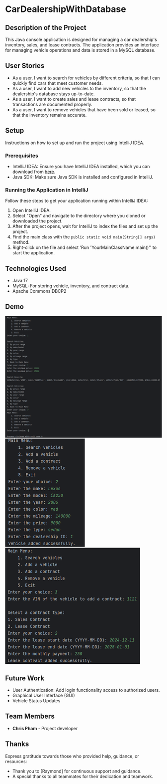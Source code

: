 # CarDealershipWithDatabase

## Description of the Project

This Java console application is designed for managing a car dealership's inventory, sales, and lease contracts.
The application provides an interface for managing vehicle operations and data is stored in a MySQL database.

## User Stories

- As a user, I want to search for vehicles by different criteria, so that I can quickly find cars that meet customer needs.
- As a user, I want to add new vehicles to the inventory, so that the dealership's database stays up-to-date.
- As a user, I want to create sales and lease contracts, so that transactions are documented properly.
- As a user, I want to remove vehicles that have been sold or leased, so that the inventory remains accurate.

## Setup

Instructions on how to set up and run the project using IntelliJ IDEA.

### Prerequisites

- IntelliJ IDEA: Ensure you have IntelliJ IDEA installed, which you can download from [here](https://www.jetbrains.com/idea/download/).
- Java SDK: Make sure Java SDK is installed and configured in IntelliJ.

### Running the Application in IntelliJ

Follow these steps to get your application running within IntelliJ IDEA:

1. Open IntelliJ IDEA.
2. Select "Open" and navigate to the directory where you cloned or downloaded the project.
3. After the project opens, wait for IntelliJ to index the files and set up the project.
4. Find the main class with the `public static void main(String[] args)` method.
5. Right-click on the file and select 'Run 'YourMainClassName.main()'' to start the application.

## Technologies Used

- Java 17
- MySQL: For storing vehicle, inventory, and contract data.
- Apache Commons DBCP2

## Demo

![Screenshot 2024-12-11 000243.png](Screenshot%202024-12-11%20000243.png)
![Screenshot 2024-12-11 000459.png](Screenshot%202024-12-11%20000459.png)
![Screenshot 2024-12-11 000557.png](Screenshot%202024-12-11%20000557.png)

## Future Work

- User Authentication: Add login functionality access to authorized users.
- Graphical User Interface (GUI)
- Vehicle Status Updates

## Team Members

- **Chris Pham** - Project developer

## Thanks

Express gratitude towards those who provided help, guidance, or resources:

- Thank you to [Raymond] for continuous support and guidance.
- A special thanks to all teammates for their dedication and teamwork.
